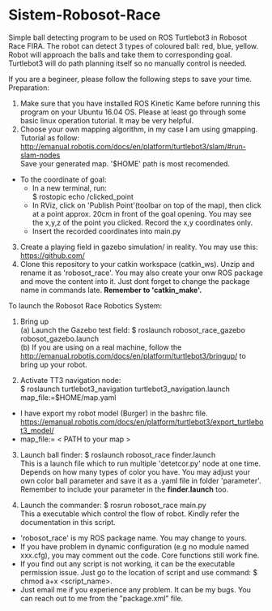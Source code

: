 # Sistem-Robosot-Race
Simple ball detecting program to be used on ROS Turtlebot3 in Robosot Race FIRA. The robot can detect 3 types of coloured ball: red, blue, yellow. Robot will approach the balls and take them to corresponding goal. Turtlebot3 will do path planning itself so no manually control is needed.  

If you are a begineer, please follow the following steps to save your time.<br />
Preparation:<br />
1. Make sure that you have installed ROS Kinetic Kame before running this program on your Ubuntu 16.04 OS. Please at least go through some basic linux operation tutorial. It may be very helpful.
2. Choose your own mapping algorithm, in my case I am using gmapping.<br /> Tutorial as follow:
http://emanual.robotis.com/docs/en/platform/turtlebot3/slam/#run-slam-nodes <br />
Save your generated map. '$HOME' path is most recomended.<br />
- To the coordinate of goal:<br />
  - In a new terminal, run:<br />
$ rostopic echo /clicked_point <br />
  - In RViz, click on 'Publish Point'(toolbar on top of the map), then click at a point approx. 20cm in front of the goal opening. You may see the x,y,z of the point you clicked. Record the x,y coordinates only.
  - Insert the recorded coordinates into main.py
3. Create a playing field in gazebo simulation/ in reality. You may use this:<br />
https://github.com/
4. Clone this repository to your catkin workspace (catkin_ws). Unzip and rename it as 'robosot_race'. You may also create your onw ROS package and move the content into it. Just dont forget to change the package name in commands late.
**Remember to 'catkin_make'.** <br />

To launch the Robosot Race Robotics System:<br />
1. Bring up <br />
(a) Launch the Gazebo test field: $ roslaunch robosot_race_gazebo robosot_gazebo.launch <br />
(b) If you are using on a real machine, follow the http://emanual.robotis.com/docs/en/platform/turtlebot3/bringup/ to bring up your robot. <br />

2. Activate TT3 navigation node: <br /> 
$ roslaunch turtlebot3_navigation turtlebot3_navigation.launch map_file:=$HOME/map.yaml <br />
 - I have export my robot model (Burger) in the bashrc file.  https://emanual.robotis.com/docs/en/platform/turtlebot3/export_turtlebot3_model/
 - map_file:= < PATH to your map > <br />  

3. Launch ball finder: $ roslaunch robosot_race finder.launch <br />
This is a launch file which to run multiple 'detetcor.py' node at one time. Depends on how many types of color you have. You may adjust your own color ball parameter and save it as a .yaml file in folder 'parameter'. Remember to include your parameter in the **finder.launch** too. <br />

4. Launch the commander: $ rosrun robosot_race main.py <br />
This a executable which control the flow of robot. Kindly refer the documentation in this script. <br />

- 'robosot_race' is my ROS package name. You may change to yours.<br />
- If you have problem in dynamic configuration (e.g no module named xxx.cfg), you may comment out the code. Core functions still work fine.
- If you find out any script is not working, it can be the executable permission issue. Just go to the location of script and use command: $ chmod a+x <script_name>.
- Just email me if you experience any problem. It can be my bugs. You can reach out to me from the "package.xml" file.
